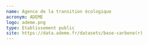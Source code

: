 ```yaml
---
name: Agence de la transition écologique
acronym: ADEME
logo: ademe.png
type: Etablissement public
site: https://data.ademe.fr/datasets/base-carbone(r)
---
```

